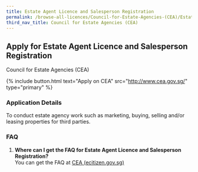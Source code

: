 ```yaml
---
title: Estate Agent Licence and Salesperson Registration
permalink: /browse-all-licences/Council-for-Estate-Agencies-(CEA)/Estate-Agent-Licence-and-Salesperson-Registration
third_nav_title: Council for Estate Agencies (CEA)
---
```


## Apply for Estate Agent Licence and Salesperson Registration

Council for Estate Agencies (CEA)

{% include button.html text="Apply on CEA" src="http://www.cea.gov.sg/" type="primary" %}

### Application Details

<p>To conduct estate agency work such as marketing, buying, selling and/or leasing properties for third parties.</p>
 <h3>FAQ</h3>
 <ol>
 <li><strong>Where can I get the FAQ for Estate Agent Licence and Salesperson Registration?</strong><br />You can get the FAQ at <a href="https://va.ecitizen.gov.sg/cfp/customerPages/cea/explorefaq.aspx" target="_blank" rel="noopener">CEA (ecitizen.gov.sg)</a></li>
 </ol>

